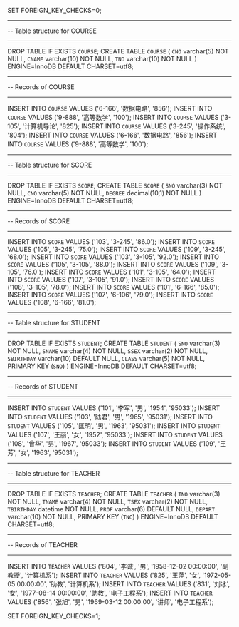 SET FOREIGN_KEY_CHECKS=0;

-- ----------------------------
-- Table structure for COURSE
-- ----------------------------
DROP TABLE IF EXISTS `COURSE`;
CREATE TABLE `COURSE` (
  `CNO` varchar(5) NOT NULL,
  `CNAME` varchar(10) NOT NULL,
  `TNO` varchar(10) NOT NULL
) ENGINE=InnoDB DEFAULT CHARSET=utf8;

-- ----------------------------
-- Records of COURSE
-- ----------------------------
INSERT INTO `COURSE` VALUES ('6-166', '数据电路', '856');
INSERT INTO `COURSE` VALUES ('9-888', '高等数学', '100');
INSERT INTO `COURSE` VALUES ('3-105', '计算机导论', '825');
INSERT INTO `COURSE` VALUES ('3-245', '操作系统', '804');
INSERT INTO `COURSE` VALUES ('6-166', '数据电路', '856');
INSERT INTO `COURSE` VALUES ('9-888', '高等数学', '100');

-- ----------------------------
-- Table structure for SCORE
-- ----------------------------
DROP TABLE IF EXISTS `SCORE`;
CREATE TABLE `SCORE` (
  `SNO` varchar(3) NOT NULL,
  `CNO` varchar(5) NOT NULL,
  `DEGREE` decimal(10,1) NOT NULL
) ENGINE=InnoDB DEFAULT CHARSET=utf8;

-- ----------------------------
-- Records of SCORE
-- ----------------------------
INSERT INTO `SCORE` VALUES ('103', '3-245', '86.0');
INSERT INTO `SCORE` VALUES ('105', '3-245', '75.0');
INSERT INTO `SCORE` VALUES ('109', '3-245', '68.0');
INSERT INTO `SCORE` VALUES ('103', '3-105', '92.0');
INSERT INTO `SCORE` VALUES ('105', '3-105', '88.0');
INSERT INTO `SCORE` VALUES ('109', '3-105', '76.0');
INSERT INTO `SCORE` VALUES ('101', '3-105', '64.0');
INSERT INTO `SCORE` VALUES ('107', '3-105', '91.0');
INSERT INTO `SCORE` VALUES ('108', '3-105', '78.0');
INSERT INTO `SCORE` VALUES ('101', '6-166', '85.0');
INSERT INTO `SCORE` VALUES ('107', '6-106', '79.0');
INSERT INTO `SCORE` VALUES ('108', '6-166', '81.0');

-- ----------------------------
-- Table structure for STUDENT
-- ----------------------------
DROP TABLE IF EXISTS `STUDENT`;
CREATE TABLE `STUDENT` (
  `SNO` varchar(3) NOT NULL,
  `SNAME` varchar(4) NOT NULL,
  `SSEX` varchar(2) NOT NULL,
  `SBIRTHDAY` varchar(10) DEFAULT NULL,
  `CLASS` varchar(5) NOT NULL,
  PRIMARY KEY (`SNO`)
) ENGINE=InnoDB DEFAULT CHARSET=utf8;

-- ----------------------------
-- Records of STUDENT
-- ----------------------------
INSERT INTO `STUDENT` VALUES ('101', '李军', '男', '1954', '95033');
INSERT INTO `STUDENT` VALUES ('103', '陆君', '男', '1965', '95031');
INSERT INTO `STUDENT` VALUES ('105', '匡明', '男', '1963', '95031');
INSERT INTO `STUDENT` VALUES ('107', '王丽', '女', '1952', '95033');
INSERT INTO `STUDENT` VALUES ('108', '曾华', '男', '1967', '95033');
INSERT INTO `STUDENT` VALUES ('109', '王芳', '女', '1963', '95031');

-- ----------------------------
-- Table structure for TEACHER
-- ----------------------------
DROP TABLE IF EXISTS `TEACHER`;
CREATE TABLE `TEACHER` (
  `TNO` varchar(3) NOT NULL,
  `TNAME` varchar(4) NOT NULL,
  `TSEX` varchar(2) NOT NULL,
  `TBIRTHDAY` datetime NOT NULL,
  `PROF` varchar(6) DEFAULT NULL,
  `DEPART` varchar(10) NOT NULL,
  PRIMARY KEY (`TNO`)
) ENGINE=InnoDB DEFAULT CHARSET=utf8;

-- ----------------------------
-- Records of TEACHER
-- ----------------------------
INSERT INTO `TEACHER` VALUES ('804', '李诚', '男', '1958-12-02 00:00:00', '副教授', '计算机系');
INSERT INTO `TEACHER` VALUES ('825', '王萍', '女', '1972-05-05 00:00:00', '助教', '计算机系');
INSERT INTO `TEACHER` VALUES ('831', '刘冰', '女', '1977-08-14 00:00:00', '助教', '电子工程系');
INSERT INTO `TEACHER` VALUES ('856', '张旭', '男', '1969-03-12 00:00:00', '讲师', '电子工程系');






















SET FOREIGN_KEY_CHECKS=1;